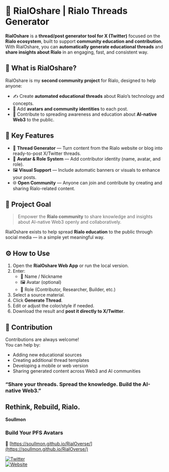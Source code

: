 # 🌌 RialOshare | Rialo Threads Generator

**RialOshare** is a **thread/post generator tool for X (Twitter)** focused on the **Rialo ecosystem**, built to support **community education and contribution**.  
With RialOshare, you can **automatically generate educational threads** and **share insights about Rialo** in an engaging, fast, and consistent way.


## 🚀 What is RialOshare?
RialOshare is my **second community project** for Rialo, designed to help anyone:
- ✍️ Create **automated educational threads** about Rialo’s technology and concepts.  
- 🎨 Add **avatars and community identities** to each post.  
- 🤝 Contribute to spreading awareness and education about **AI-native Web3** to the public.


## 🧩 Key Features
- 🧵 **Thread Generator** — Turn content from the Rialo website or blog into ready-to-post X/Twitter threads.  
- 🪪 **Avatar & Role System** — Add contributor identity (name, avatar, and role).  
- 🖼️ **Visual Support** — Include automatic banners or visuals to enhance your posts.  
- 🌐 **Open Community** — Anyone can join and contribute by creating and sharing Rialo-related content.  



## 🎯 Project Goal
> Empower the **Rialo community** to share knowledge and insights about AI-native Web3 openly and collaboratively.

RialOshare exists to help spread **Rialo education** to the public through social media — in a simple yet meaningful way.



## ⚙️ How to Use
1. Open the **RialOshare Web App** or run the local version.  
2. Enter:
   - 🪪 Name / Nickname  
   - 🖼️ Avatar (optional)  
   - 🧩 Role (Contributor, Researcher, Builder, etc.)  
3. Select a source material.  
4. Click **Generate Thread**.  
5. Edit or adjust the color/style if needed.  
6. Download the result and **post it directly to X/Twitter**.  



## 🤝 Contribution
Contributions are always welcome!  
You can help by:
- Adding new educational sources  
- Creating additional thread templates  
- Developing a mobile or web version  
- Sharing generated content across Web3 and AI communities  



### “Share your threads. Spread the knowledge. Build the AI-native Web3.”

## Rethink, Rebuild, Rialo.  

**Soullmon**

### Build Your PFS Avatars  
🔗 [https://soullmon.github.io/RialOverse/](https://soullmon.github.io/RialOverse/)

[![Twitter](https://img.shields.io/badge/Twitter-%40soullmon-1DA1F2?style=for-the-badge&logo=twitter&logoColor=white)](https://x.com/soullmon_)  
[![Website](https://img.shields.io/badge/Website-soullmon-0A66C2?style=for-the-badge&logo=google-chrome&logoColor=white)](https://soullmon.github.io/portfolio/)
